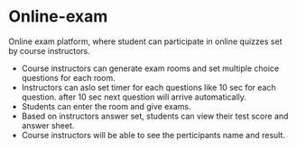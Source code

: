 # Online-exam
Online exam platform, where student can participate in online quizzes set by course instructors.  
* Course instructors can generate exam rooms and set multiple choice questions for each room.
* Instructors can aslo set timer for each questions like 10 sec for each question. after 10 sec next question will arrive automatically.
* Students can enter the room and give exams.
* Based on instructors answer set, students can view their test score and answer sheet.
* Course instructors will be able to see the perticipants name and result.
